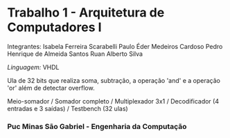 # Trabalho 1 - Arquitetura de Computadores I

Integrantes: Isabela Ferreira Scarabelli
             Paulo Éder Medeiros Cardoso
             Pedro Henrique de Almeida Santos
             Ruan Alberto Silva
             


*Linguagem:* VHDL


Ula de 32 bits que realiza soma, subtração, a operação 'and' e a operação 'or' além de detectar overflow. 


Meio-somador / Somador completo / Multiplexador 3x1 / Decodificador (4 entradas e 3 saídas) / Testbench (32 ulas)


### Puc Minas São Gabriel - Engenharia da Computação ###
